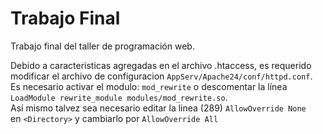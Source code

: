 # Trabajo Final

Trabajo final del taller de programación web.

Debido a caracteristicas agregadas en el archivo .htaccess, es requerido  
modificar el archivo de  configuracion `AppServ/Apache24/conf/httpd.conf`.  
Es necesario activar el modulo: `mod_rewrite` o descomentar la línea  
`LoadModule rewrite_module modules/mod_rewrite.so`.  
Así mismo talvez sea necesario editar la linea (289) `AllowOverride None`  
en `<Directory>` y cambiarlo por `AllowOverride All`
